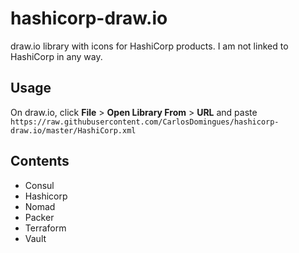 # hashicorp-draw.io
draw.io library with icons for HashiCorp products. I am not linked to HashiCorp in any way.

## Usage

On draw.io, click **File** > **Open Library From** > **URL** and paste `https://raw.githubusercontent.com/CarlosDomingues/hashicorp-draw.io/master/HashiCorp.xml`

## Contents

- Consul
- Hashicorp
- Nomad
- Packer
- Terraform
- Vault
